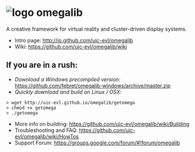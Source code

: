![logo](https://code.google.com/p/omegalib/logo?cct=1370642046) omegalib
========
A creative framework for virtual reality and cluster-driven display systems.

- Intro page: http://io.github.com/uic-evl/omegalib
- Wiki: https://github.com/uic-evl/omegalib/wiki

## If you are in a rush:
- *Download a Windows precompiled version*: https://github.com/febret/omegalib-windows/archive/master.zip
- *Quickly download and build on Linux / OSX*:
```
> wget http://uic-evl.github.io/omegalib/getomega
> chmod +x getomega
> ./getomega
```

- More info on building: https://github.com/uic-evl/omegalib/wiki/Building
- Troubleshooting and FAQ: https://github.com/uic-evl/omegalib/wiki/HowTos
- Support Forum: https://groups.google.com/forum/#!forum/omegalib
